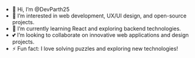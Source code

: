 - 👋 Hi, I’m @DevParth25
- 👀 I’m interested in web development, UX/UI design, and open-source projects.
- 🌱 I’m currently learning React and exploring backend technologies.
- 💕 I’m looking to collaborate on innovative web applications and design projects.
- ⚡ Fun fact: I love solving puzzles and exploring new technologies!
